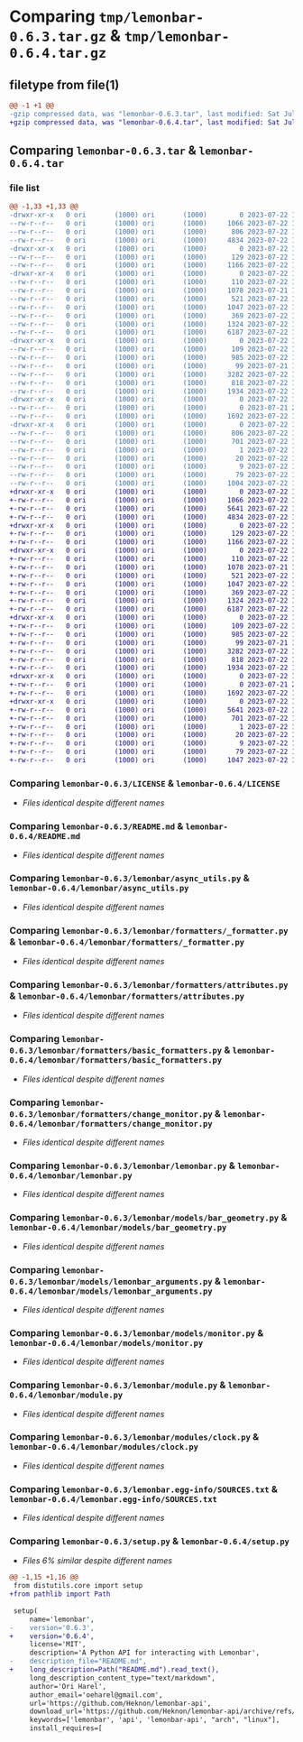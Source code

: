 # Comparing `tmp/lemonbar-0.6.3.tar.gz` & `tmp/lemonbar-0.6.4.tar.gz`

## filetype from file(1)

```diff
@@ -1 +1 @@
-gzip compressed data, was "lemonbar-0.6.3.tar", last modified: Sat Jul 22 14:36:32 2023, max compression
+gzip compressed data, was "lemonbar-0.6.4.tar", last modified: Sat Jul 22 14:37:43 2023, max compression
```

## Comparing `lemonbar-0.6.3.tar` & `lemonbar-0.6.4.tar`

### file list

```diff
@@ -1,33 +1,33 @@
-drwxr-xr-x   0 ori       (1000) ori       (1000)        0 2023-07-22 14:36:32.543381 lemonbar-0.6.3/
--rw-r--r--   0 ori       (1000) ori       (1000)     1066 2023-07-22 12:38:48.000000 lemonbar-0.6.3/LICENSE
--rw-r--r--   0 ori       (1000) ori       (1000)      806 2023-07-22 14:36:32.543381 lemonbar-0.6.3/PKG-INFO
--rw-r--r--   0 ori       (1000) ori       (1000)     4834 2023-07-22 13:48:25.000000 lemonbar-0.6.3/README.md
-drwxr-xr-x   0 ori       (1000) ori       (1000)        0 2023-07-22 14:36:32.542381 lemonbar-0.6.3/lemonbar/
--rw-r--r--   0 ori       (1000) ori       (1000)      129 2023-07-22 13:46:23.000000 lemonbar-0.6.3/lemonbar/__init__.py
--rw-r--r--   0 ori       (1000) ori       (1000)     1166 2023-07-22 12:58:07.000000 lemonbar-0.6.3/lemonbar/async_utils.py
-drwxr-xr-x   0 ori       (1000) ori       (1000)        0 2023-07-22 14:36:32.543381 lemonbar-0.6.3/lemonbar/formatters/
--rw-r--r--   0 ori       (1000) ori       (1000)      110 2023-07-22 13:48:25.000000 lemonbar-0.6.3/lemonbar/formatters/__init__.py
--rw-r--r--   0 ori       (1000) ori       (1000)     1078 2023-07-21 19:14:24.000000 lemonbar-0.6.3/lemonbar/formatters/_formatter.py
--rw-r--r--   0 ori       (1000) ori       (1000)      521 2023-07-22 13:36:40.000000 lemonbar-0.6.3/lemonbar/formatters/attributes.py
--rw-r--r--   0 ori       (1000) ori       (1000)     1047 2023-07-22 13:36:40.000000 lemonbar-0.6.3/lemonbar/formatters/basic_formatters.py
--rw-r--r--   0 ori       (1000) ori       (1000)      369 2023-07-22 13:36:40.000000 lemonbar-0.6.3/lemonbar/formatters/button.py
--rw-r--r--   0 ori       (1000) ori       (1000)     1324 2023-07-22 13:36:40.000000 lemonbar-0.6.3/lemonbar/formatters/change_monitor.py
--rw-r--r--   0 ori       (1000) ori       (1000)     6187 2023-07-22 13:46:54.000000 lemonbar-0.6.3/lemonbar/lemonbar.py
-drwxr-xr-x   0 ori       (1000) ori       (1000)        0 2023-07-22 14:36:32.543381 lemonbar-0.6.3/lemonbar/models/
--rw-r--r--   0 ori       (1000) ori       (1000)      109 2023-07-22 13:38:31.000000 lemonbar-0.6.3/lemonbar/models/__init__.py
--rw-r--r--   0 ori       (1000) ori       (1000)      985 2023-07-22 13:48:25.000000 lemonbar-0.6.3/lemonbar/models/bar_geometry.py
--rw-r--r--   0 ori       (1000) ori       (1000)       99 2023-07-21 17:39:08.000000 lemonbar-0.6.3/lemonbar/models/bar_placement.py
--rw-r--r--   0 ori       (1000) ori       (1000)     3282 2023-07-22 13:39:01.000000 lemonbar-0.6.3/lemonbar/models/lemonbar_arguments.py
--rw-r--r--   0 ori       (1000) ori       (1000)      818 2023-07-22 13:36:40.000000 lemonbar-0.6.3/lemonbar/models/monitor.py
--rw-r--r--   0 ori       (1000) ori       (1000)     1934 2023-07-22 13:25:07.000000 lemonbar-0.6.3/lemonbar/module.py
-drwxr-xr-x   0 ori       (1000) ori       (1000)        0 2023-07-22 14:36:32.543381 lemonbar-0.6.3/lemonbar/modules/
--rw-r--r--   0 ori       (1000) ori       (1000)        0 2023-07-21 21:42:55.000000 lemonbar-0.6.3/lemonbar/modules/__init__.py
--rw-r--r--   0 ori       (1000) ori       (1000)     1692 2023-07-22 13:45:37.000000 lemonbar-0.6.3/lemonbar/modules/clock.py
-drwxr-xr-x   0 ori       (1000) ori       (1000)        0 2023-07-22 14:36:32.542381 lemonbar-0.6.3/lemonbar.egg-info/
--rw-r--r--   0 ori       (1000) ori       (1000)      806 2023-07-22 14:36:32.000000 lemonbar-0.6.3/lemonbar.egg-info/PKG-INFO
--rw-r--r--   0 ori       (1000) ori       (1000)      701 2023-07-22 14:36:32.000000 lemonbar-0.6.3/lemonbar.egg-info/SOURCES.txt
--rw-r--r--   0 ori       (1000) ori       (1000)        1 2023-07-22 14:36:32.000000 lemonbar-0.6.3/lemonbar.egg-info/dependency_links.txt
--rw-r--r--   0 ori       (1000) ori       (1000)       20 2023-07-22 14:36:32.000000 lemonbar-0.6.3/lemonbar.egg-info/requires.txt
--rw-r--r--   0 ori       (1000) ori       (1000)        9 2023-07-22 14:36:32.000000 lemonbar-0.6.3/lemonbar.egg-info/top_level.txt
--rw-r--r--   0 ori       (1000) ori       (1000)       79 2023-07-22 14:36:32.544381 lemonbar-0.6.3/setup.cfg
--rw-r--r--   0 ori       (1000) ori       (1000)     1004 2023-07-22 14:36:28.000000 lemonbar-0.6.3/setup.py
+drwxr-xr-x   0 ori       (1000) ori       (1000)        0 2023-07-22 14:37:43.863373 lemonbar-0.6.4/
+-rw-r--r--   0 ori       (1000) ori       (1000)     1066 2023-07-22 12:38:48.000000 lemonbar-0.6.4/LICENSE
+-rw-r--r--   0 ori       (1000) ori       (1000)     5641 2023-07-22 14:37:43.863373 lemonbar-0.6.4/PKG-INFO
+-rw-r--r--   0 ori       (1000) ori       (1000)     4834 2023-07-22 13:48:25.000000 lemonbar-0.6.4/README.md
+drwxr-xr-x   0 ori       (1000) ori       (1000)        0 2023-07-22 14:37:43.862373 lemonbar-0.6.4/lemonbar/
+-rw-r--r--   0 ori       (1000) ori       (1000)      129 2023-07-22 13:46:23.000000 lemonbar-0.6.4/lemonbar/__init__.py
+-rw-r--r--   0 ori       (1000) ori       (1000)     1166 2023-07-22 12:58:07.000000 lemonbar-0.6.4/lemonbar/async_utils.py
+drwxr-xr-x   0 ori       (1000) ori       (1000)        0 2023-07-22 14:37:43.862373 lemonbar-0.6.4/lemonbar/formatters/
+-rw-r--r--   0 ori       (1000) ori       (1000)      110 2023-07-22 13:48:25.000000 lemonbar-0.6.4/lemonbar/formatters/__init__.py
+-rw-r--r--   0 ori       (1000) ori       (1000)     1078 2023-07-21 19:14:24.000000 lemonbar-0.6.4/lemonbar/formatters/_formatter.py
+-rw-r--r--   0 ori       (1000) ori       (1000)      521 2023-07-22 13:36:40.000000 lemonbar-0.6.4/lemonbar/formatters/attributes.py
+-rw-r--r--   0 ori       (1000) ori       (1000)     1047 2023-07-22 13:36:40.000000 lemonbar-0.6.4/lemonbar/formatters/basic_formatters.py
+-rw-r--r--   0 ori       (1000) ori       (1000)      369 2023-07-22 13:36:40.000000 lemonbar-0.6.4/lemonbar/formatters/button.py
+-rw-r--r--   0 ori       (1000) ori       (1000)     1324 2023-07-22 13:36:40.000000 lemonbar-0.6.4/lemonbar/formatters/change_monitor.py
+-rw-r--r--   0 ori       (1000) ori       (1000)     6187 2023-07-22 13:46:54.000000 lemonbar-0.6.4/lemonbar/lemonbar.py
+drwxr-xr-x   0 ori       (1000) ori       (1000)        0 2023-07-22 14:37:43.863373 lemonbar-0.6.4/lemonbar/models/
+-rw-r--r--   0 ori       (1000) ori       (1000)      109 2023-07-22 13:38:31.000000 lemonbar-0.6.4/lemonbar/models/__init__.py
+-rw-r--r--   0 ori       (1000) ori       (1000)      985 2023-07-22 13:48:25.000000 lemonbar-0.6.4/lemonbar/models/bar_geometry.py
+-rw-r--r--   0 ori       (1000) ori       (1000)       99 2023-07-21 17:39:08.000000 lemonbar-0.6.4/lemonbar/models/bar_placement.py
+-rw-r--r--   0 ori       (1000) ori       (1000)     3282 2023-07-22 13:39:01.000000 lemonbar-0.6.4/lemonbar/models/lemonbar_arguments.py
+-rw-r--r--   0 ori       (1000) ori       (1000)      818 2023-07-22 13:36:40.000000 lemonbar-0.6.4/lemonbar/models/monitor.py
+-rw-r--r--   0 ori       (1000) ori       (1000)     1934 2023-07-22 13:25:07.000000 lemonbar-0.6.4/lemonbar/module.py
+drwxr-xr-x   0 ori       (1000) ori       (1000)        0 2023-07-22 14:37:43.863373 lemonbar-0.6.4/lemonbar/modules/
+-rw-r--r--   0 ori       (1000) ori       (1000)        0 2023-07-21 21:42:55.000000 lemonbar-0.6.4/lemonbar/modules/__init__.py
+-rw-r--r--   0 ori       (1000) ori       (1000)     1692 2023-07-22 13:45:37.000000 lemonbar-0.6.4/lemonbar/modules/clock.py
+drwxr-xr-x   0 ori       (1000) ori       (1000)        0 2023-07-22 14:37:43.862373 lemonbar-0.6.4/lemonbar.egg-info/
+-rw-r--r--   0 ori       (1000) ori       (1000)     5641 2023-07-22 14:37:43.000000 lemonbar-0.6.4/lemonbar.egg-info/PKG-INFO
+-rw-r--r--   0 ori       (1000) ori       (1000)      701 2023-07-22 14:37:43.000000 lemonbar-0.6.4/lemonbar.egg-info/SOURCES.txt
+-rw-r--r--   0 ori       (1000) ori       (1000)        1 2023-07-22 14:37:43.000000 lemonbar-0.6.4/lemonbar.egg-info/dependency_links.txt
+-rw-r--r--   0 ori       (1000) ori       (1000)       20 2023-07-22 14:37:43.000000 lemonbar-0.6.4/lemonbar.egg-info/requires.txt
+-rw-r--r--   0 ori       (1000) ori       (1000)        9 2023-07-22 14:37:43.000000 lemonbar-0.6.4/lemonbar.egg-info/top_level.txt
+-rw-r--r--   0 ori       (1000) ori       (1000)       79 2023-07-22 14:37:43.863373 lemonbar-0.6.4/setup.cfg
+-rw-r--r--   0 ori       (1000) ori       (1000)     1047 2023-07-22 14:37:41.000000 lemonbar-0.6.4/setup.py
```

### Comparing `lemonbar-0.6.3/LICENSE` & `lemonbar-0.6.4/LICENSE`

 * *Files identical despite different names*

### Comparing `lemonbar-0.6.3/README.md` & `lemonbar-0.6.4/README.md`

 * *Files identical despite different names*

### Comparing `lemonbar-0.6.3/lemonbar/async_utils.py` & `lemonbar-0.6.4/lemonbar/async_utils.py`

 * *Files identical despite different names*

### Comparing `lemonbar-0.6.3/lemonbar/formatters/_formatter.py` & `lemonbar-0.6.4/lemonbar/formatters/_formatter.py`

 * *Files identical despite different names*

### Comparing `lemonbar-0.6.3/lemonbar/formatters/attributes.py` & `lemonbar-0.6.4/lemonbar/formatters/attributes.py`

 * *Files identical despite different names*

### Comparing `lemonbar-0.6.3/lemonbar/formatters/basic_formatters.py` & `lemonbar-0.6.4/lemonbar/formatters/basic_formatters.py`

 * *Files identical despite different names*

### Comparing `lemonbar-0.6.3/lemonbar/formatters/change_monitor.py` & `lemonbar-0.6.4/lemonbar/formatters/change_monitor.py`

 * *Files identical despite different names*

### Comparing `lemonbar-0.6.3/lemonbar/lemonbar.py` & `lemonbar-0.6.4/lemonbar/lemonbar.py`

 * *Files identical despite different names*

### Comparing `lemonbar-0.6.3/lemonbar/models/bar_geometry.py` & `lemonbar-0.6.4/lemonbar/models/bar_geometry.py`

 * *Files identical despite different names*

### Comparing `lemonbar-0.6.3/lemonbar/models/lemonbar_arguments.py` & `lemonbar-0.6.4/lemonbar/models/lemonbar_arguments.py`

 * *Files identical despite different names*

### Comparing `lemonbar-0.6.3/lemonbar/models/monitor.py` & `lemonbar-0.6.4/lemonbar/models/monitor.py`

 * *Files identical despite different names*

### Comparing `lemonbar-0.6.3/lemonbar/module.py` & `lemonbar-0.6.4/lemonbar/module.py`

 * *Files identical despite different names*

### Comparing `lemonbar-0.6.3/lemonbar/modules/clock.py` & `lemonbar-0.6.4/lemonbar/modules/clock.py`

 * *Files identical despite different names*

### Comparing `lemonbar-0.6.3/lemonbar.egg-info/SOURCES.txt` & `lemonbar-0.6.4/lemonbar.egg-info/SOURCES.txt`

 * *Files identical despite different names*

### Comparing `lemonbar-0.6.3/setup.py` & `lemonbar-0.6.4/setup.py`

 * *Files 6% similar despite different names*

```diff
@@ -1,15 +1,16 @@
 from distutils.core import setup
+from pathlib import Path
 
 setup(
     name='lemonbar',
-    version='0.6.3',
+    version='0.6.4',
     license='MIT',
     description='A Python API for interacting with Lemonbar',
-    description_file="README.md",
+    long_description=Path("README.md").read_text(),
     long_description_content_type="text/markdown",
     author='Ori Harel',
     author_email='oeharel@gmail.com',
     url='https://github.com/Heknon/lemonbar-api',
     download_url='https://github.com/Heknon/lemonbar-api/archive/refs/tags/v0.6.1.tar.gz',
     keywords=['lemonbar', 'api', 'lemonbar-api', "arch", "linux"],
     install_requires=[
```

